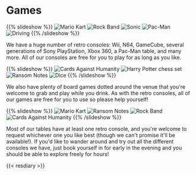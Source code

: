 # Games

{{% slideshow %}}
![Mario Kart](images/mariokart.jpeg)
![Rock Band](images/rockband.jpeg)
![Sonic](images/sonic.jpeg)
![Pac-Man](images/pacman.jpeg)
![Driving](images/driving.jpeg)
{{% /slideshow %}}

We have a huge number of retro consoles: Wii, N64, GameCube, several
generations of Sony PlayStation, Xbox 360, a Pac-Man table, and many
more.  All of our consoles are free for you to play for as long as you
like.

{{% slideshow %}}
![Cards Against Humanity](images/cardsagainsthumanity.jpeg)
![Harry Potter chess set](images/chess.jpeg)
![Ransom Notes](images/ransomnotes.jpeg)
![Dice](images/dice.jpeg)
{{% /slideshow %}}

We also have plenty of board games dotted around the venue that you're
welcome to grab and play while you drink.  As with the retro consoles,
all of our games are free for you to use so please help yourself!

{{% slideshow %}}
![Mario Kart](images/mariokart.jpeg)
![Ransom Notes](images/ransomnotes.jpeg)
![Rock Band](images/rockband.jpeg)
![Cards Against Humanity](images/cardsagainsthumanity.jpeg)
{{% /slideshow %}}

Most of our tables have at least one retro console, and you're welcome
to request whichever one you like best (though we can't promise it'll
be available!).  If you'd like to wander around and try out all the
different consoles we have, just book yourself in for early in the
evening and you should be able to explore freely for hours!

{{< resdiary >}}
